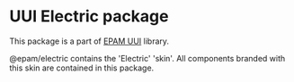 # UUI Electric package

This package is a part of [EPAM UUI](https://github.com/epam/UUI) library.

@epam/electric contains the 'Electric' 'skin'. All components branded with this skin are contained in this package.